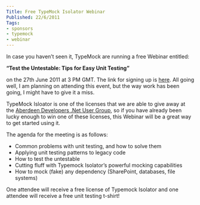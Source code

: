 ```yaml
---
Title: Free TypeMock Isolator Webinar
Published: 22/6/2011
Tags:
- sponsors
- typemock
- webinar
---
```


In case you haven’t seen it, TypeMock are running a free Webinar entitled:

**“Test the Untestable: Tips for Easy Unit Testing”**

on the 27th June 2011 at 3 PM GMT. The link for signing up is [here](https://www2.gotomeeting.com/register/365837051). All going well, I am planning on attending this event, but the way work has been going, I might have to give it a miss.

TypeMock Isloator is one of the licenses that we are able to give away at the [Aberdeen Developers .Net User Group](http://www.aberdeendevelopers.co.uk/), so if you have already been lucky enough to win one of these licenses, this Webinar will be a great way to get started using it.

The agenda for the meeting is as follows:

- Common problems with unit testing, and how to solve them
- Applying unit testing patterns to legacy code
- How to test the untestable
- Cutting fluff with Typemock Isolator’s powerful mocking capabilities
- How to mock (fake) any dependency (SharePoint, databases, file systems)

One attendee will receive a free license of Typemock Isolator and one attendee will receive a free unit testing t-shirt!
